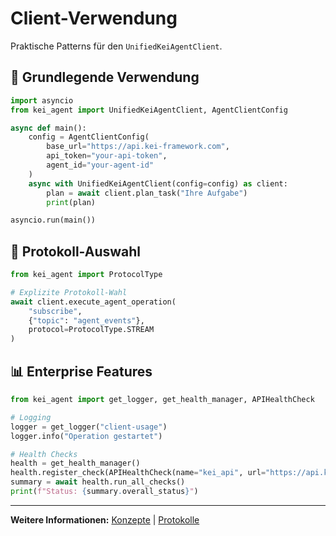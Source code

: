 # Client-Verwendung

Praktische Patterns für den `UnifiedKeiAgentClient`.

## 🚀 Grundlegende Verwendung

```python
import asyncio
from kei_agent import UnifiedKeiAgentClient, AgentClientConfig

async def main():
    config = AgentClientConfig(
        base_url="https://api.kei-framework.com",
        api_token="your-api-token",
        agent_id="your-agent-id"
    )
    async with UnifiedKeiAgentClient(config=config) as client:
        plan = await client.plan_task("Ihre Aufgabe")
        print(plan)

asyncio.run(main())
```

## 🔌 Protokoll-Auswahl

```python
from kei_agent import ProtocolType

# Explizite Protokoll-Wahl
await client.execute_agent_operation(
    "subscribe",
    {"topic": "agent_events"},
    protocol=ProtocolType.STREAM
)
```

## 📊 Enterprise Features

```python
from kei_agent import get_logger, get_health_manager, APIHealthCheck

# Logging
logger = get_logger("client-usage")
logger.info("Operation gestartet")

# Health Checks
health = get_health_manager()
health.register_check(APIHealthCheck(name="kei_api", url="https://api.kei-framework.com/health"))
summary = await health.run_all_checks()
print(f"Status: {summary.overall_status}")
```

---

**Weitere Informationen:** [Konzepte](concepts.md) | [Protokolle](protocols.md)
